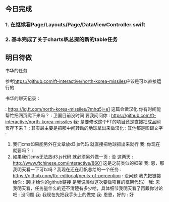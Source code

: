## 今日完成
### 1. 在继续看Page/Layouts/Page/DataViewController.swift

### 2. 基本完成了关于charts帆总提的新的table任务

## 明日待做
书华的任务

参考<https://github.com/ft-interactive/north-korea-missiles>应该是可以直接运行的

书华的聊天记录：

:
https://ig.ft.com/north-korea-missiles/?mhq5j=e1   这篇会做汉化 你有时间能帮忙把网页爬下来吗？
:
卫国目前没时间 要我问问你
:
https://github.com/ft-interactive/north-korea-missiles
我:
是要修改这个FT的项目还是直接把成品网页存下来？
:
其实最主要是把那中间转动的地球拿出来做汉化
:
其他都是图跟文字
:
1. 我们cms如果能另外在文章放d3.js代码 就直接把地球抓出来就行
我:
你现在就要吗？
:
2. 如果我们cms无法放d3.js代码 就必须另外做一页
:
没 这两天
:
http://www.ftchinese.com/interactive/8601 这是之前类似的框架
我:
恩，那我明天看一下可以吗？我现在还在赶帆总给的一个任务
:
https://github.com/ftc-editorial/perils-of-perception
:
没问题 我先把链接给你
:
(刚才给你的github链接 是我说类似这次要做项目的框架代码）
我:
恩我明天看，任务量什么的还不清楚有多少哈，具体细节我明天看了再跟你讨论吧
:
没问题
我:
我现在先把我手头上的做完
我:
恩恩，好的
:
好